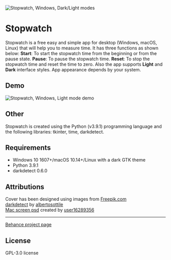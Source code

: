 ![Stopwatch, Windows, Dark/Light modes](assets/cover_transparent.png)

# Stopwatch

Stopwatch is a free easy and simple app for desktop (Windows, macOS, Linux) that will help you to measure time. It has three functions as shown below:
**Start**: To start the stopwatch time from the beginning or from the pause state.
**Pause**: To pause the stopwatch time.
**Reset**: To stop the stopwatch time and reset the time to zero.
Also the app supports **Light** and **Dark** interface styles. App appearance depends by your system.

## Demo

![Stopwatch, Windows, Light mode demo](assets/demo1.gif)

## Other

Stopwatch is created using the Python (v3.9.1) programming language and the following libraries: tkinter, time, darkdetect.

## Requirements

- Windows 10 1607+/macOS 10.14+/Linux with a dark GTK theme
- Python 3.9.1
- darkdetect 0.6.0

## Attributions

Cover has been designed using images from [Freepik.com](https://www.freepik.com/)  
[darkdetect](https://github.com/albertosottile/darkdetect) by [albertosottile](https://github.com/albertosottile)  
[Mac screen psd](https://www.freepik.com/free-psd/minimalist-dual-pc-desktop-screen-mockup_17675010.htm#query=mac%20screen&position=0&from_view=keyword) created by [user16289356](https://www.freepik.com/author/user16289356)

---
[Behance project page](https://www.behance.net/gallery/144841233/Stopwatch-Application)

## License

GPL-3.0 license
